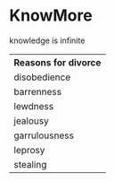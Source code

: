 # KnowMore
knowledge is infinite
<table>
  <tr>
    <th>Reasons for divorce </th>
    </tr>
  <tr><td>disobedience</td></tr>
  <tr><td>barrenness</td></tr>
  <tr><td>lewdness</td></tr>
  <tr><td>jealousy</td></tr>
  <tr><td>garrulousness</td></tr>
  <tr><td>leprosy</td></tr>
  <tr><td>stealing</td></tr>
  
  </table>

